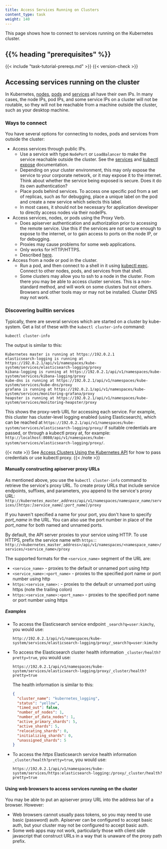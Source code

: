 ```yaml
---
title: Access Services Running on Clusters
content_type: task
weight: 140
---
```


<!-- overview -->

This page shows how to connect to services running on the Kubernetes cluster.

## {{% heading "prerequisites" %}}

{{< include "task-tutorial-prereqs.md" >}} {{< version-check >}}

<!-- steps -->

## Accessing services running on the cluster

In Kubernetes, [nodes](/docs/concepts/architecture/nodes/),
[pods](/docs/concepts/workloads/pods/) and [services](/docs/concepts/services-networking/service/) all have
their own IPs. In many cases, the node IPs, pod IPs, and some service IPs on a cluster will not be
routable, so they will not be reachable from a machine outside the cluster,
such as your desktop machine.

### Ways to connect

You have several options for connecting to nodes, pods and services from outside the cluster:

- Access services through public IPs.
  - Use a service with type `NodePort` or `LoadBalancer` to make the service reachable outside
    the cluster. See the [services](/docs/concepts/services-networking/service/) and
    [kubectl expose](/docs/reference/generated/kubectl/kubectl-commands/#expose) documentation.
  - Depending on your cluster environment, this may only expose the service to your corporate network,
    or it may expose it to the internet. Think about whether the service being exposed is secure.
    Does it do its own authentication?
  - Place pods behind services. To access one specific pod from a set of replicas, such as for debugging,
    place a unique label on the pod and create a new service which selects this label.
  - In most cases, it should not be necessary for application developer to directly access
    nodes via their nodeIPs.
- Access services, nodes, or pods using the Proxy Verb.
  - Does apiserver authentication and authorization prior to accessing the remote service.
    Use this if the services are not secure enough to expose to the internet, or to gain
    access to ports on the node IP, or for debugging.
  - Proxies may cause problems for some web applications.
  - Only works for HTTP/HTTPS.
  - Described [here](#manually-constructing-apiserver-proxy-urls).
- Access from a node or pod in the cluster.
  - Run a pod, and then connect to a shell in it using [kubectl exec](/docs/reference/generated/kubectl/kubectl-commands/#exec).
    Connect to other nodes, pods, and services from that shell.
  - Some clusters may allow you to ssh to a node in the cluster. From there you may be able to
    access cluster services. This is a non-standard method, and will work on some clusters but
    not others. Browsers and other tools may or may not be installed. Cluster DNS may not work.

### Discovering builtin services

Typically, there are several services which are started on a cluster by kube-system. Get a list of these
with the `kubectl cluster-info` command:

```shell
kubectl cluster-info
```

The output is similar to this:

```
Kubernetes master is running at https://192.0.2.1
elasticsearch-logging is running at https://192.0.2.1/api/v1/namespaces/kube-system/services/elasticsearch-logging/proxy
kibana-logging is running at https://192.0.2.1/api/v1/namespaces/kube-system/services/kibana-logging/proxy
kube-dns is running at https://192.0.2.1/api/v1/namespaces/kube-system/services/kube-dns/proxy
grafana is running at https://192.0.2.1/api/v1/namespaces/kube-system/services/monitoring-grafana/proxy
heapster is running at https://192.0.2.1/api/v1/namespaces/kube-system/services/monitoring-heapster/proxy
```

This shows the proxy-verb URL for accessing each service.
For example, this cluster has cluster-level logging enabled (using Elasticsearch), which can be reached
at `https://192.0.2.1/api/v1/namespaces/kube-system/services/elasticsearch-logging/proxy/` if suitable credentials are passed, or through a kubectl proxy at, for example:
`http://localhost:8080/api/v1/namespaces/kube-system/services/elasticsearch-logging/proxy/`.

{{< note >}}
See [Access Clusters Using the Kubernetes API](/docs/tasks/administer-cluster/access-cluster-api/#accessing-the-cluster-api) for how to pass credentials or use kubectl proxy.
{{< /note >}}

#### Manually constructing apiserver proxy URLs

As mentioned above, you use the `kubectl cluster-info` command to retrieve the service's proxy URL. To create proxy URLs that include service endpoints, suffixes, and parameters, you append to the service's proxy URL:
`http://`_`kubernetes_master_address`_`/api/v1/namespaces/`_`namespace_name`_`/services/`_`[https:]service_name[:port_name]`_`/proxy`

If you haven't specified a name for your port, you don't have to specify _port_name_ in the URL. You can also use the port number in place of the _port_name_ for both named and unnamed ports.

By default, the API server proxies to your service using HTTP. To use HTTPS, prefix the service name with `https:`:
`http://<kubernetes_master_address>/api/v1/namespaces/<namespace_name>/services/<service_name>/proxy`

The supported formats for the `<service_name>` segment of the URL are:

- `<service_name>` - proxies to the default or unnamed port using http
- `<service_name>:<port_name>` - proxies to the specified port name or port number using http
- `https:<service_name>:` - proxies to the default or unnamed port using https (note the trailing colon)
- `https:<service_name>:<port_name>` - proxies to the specified port name or port number using https

##### Examples

- To access the Elasticsearch service endpoint `_search?q=user:kimchy`, you would use:

  ```
  http://192.0.2.1/api/v1/namespaces/kube-system/services/elasticsearch-logging/proxy/_search?q=user:kimchy
  ```

- To access the Elasticsearch cluster health information `_cluster/health?pretty=true`, you would use:

  ```
  https://192.0.2.1/api/v1/namespaces/kube-system/services/elasticsearch-logging/proxy/_cluster/health?pretty=true
  ```

  The health information is similar to this:

  ```json
  {
    "cluster_name": "kubernetes_logging",
    "status": "yellow",
    "timed_out": false,
    "number_of_nodes": 1,
    "number_of_data_nodes": 1,
    "active_primary_shards": 5,
    "active_shards": 5,
    "relocating_shards": 0,
    "initializing_shards": 0,
    "unassigned_shards": 5
  }
  ```

- To access the _https_ Elasticsearch service health information `_cluster/health?pretty=true`, you would use:

  ```
  https://192.0.2.1/api/v1/namespaces/kube-system/services/https:elasticsearch-logging:/proxy/_cluster/health?pretty=true
  ```

#### Using web browsers to access services running on the cluster

You may be able to put an apiserver proxy URL into the address bar of a browser. However:

- Web browsers cannot usually pass tokens, so you may need to use basic (password) auth. Apiserver can be configured to accept basic auth,
  but your cluster may not be configured to accept basic auth.
- Some web apps may not work, particularly those with client side javascript that construct URLs in a
  way that is unaware of the proxy path prefix.
